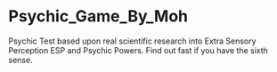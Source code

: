 # Psychic_Game_By_Moh
Psychic Test based upon real scientific research into Extra Sensory Perception ESP and Psychic Powers. Find out fast if you have the sixth sense.
